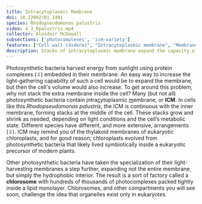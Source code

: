 ```yaml
---
title: Intracytoplasmic Membrane
doi: 10.22002/D1.1491
species: Rhodopseudomonas palustris
video: 4_3_Rpalustris.mp4
collector: Alasdair McDowall
subsections: ['photocomplexes', 'icm-variety']
features: ["Cell wall (diderm)", "Intracytoplasmic membrane", "Membrane (inner)", "Membrane (outer)", "Storage granules", ]
description: Stacks of intracytoplasmic membrane expand the capacity of photosynthetic bacteria like Rhodopseudomonas palustris or Methyloprofundus sedimenti
---
```


Photosynthetic bacteria harvest energy from sunlight using protein complexes (⇩) embedded in their membrane. An easy way to increase the light-gathering capability of such a cell would be to expand the membrane, but then the cell's volume would also increase. To get around this problem, why not stack the extra membrane inside the cell? Many (but not all) photosynthetic bacteria contain <u>i</u>ntra<u>c</u>ytoplasmic <u>m</u>embrane, or **ICM**. In cells like this *Rhodopseudomonas palustris*, the ICM is continuous with the inner membrane, forming stacks at the middle of the cell. These stacks grow and shrink as needed, depending on light conditions and the cell’s metabolic state. Different species have different, and more extensive, arrangements (⇩). ICM may remind you of the thylakoid membranes of eukaryotic chloroplasts, and for good reason; chloroplasts evolved from photosynthetic bacteria that likely lived symbiotically inside a eukaryotic precursor of modern plants.

Other photosynthetic bacteria have taken the specialization of their light-harvesting membranes a step further, expanding not the entire membrane, but simply the hydrophobic interior. The result is a sort of factory called a **chlorosome** with hundreds of thousands of photocomplexes packed tightly inside a lipid monolayer. Chlorosomes, and other compartments you will see soon, challenge the idea that organelles exist only in eukaryotes.

